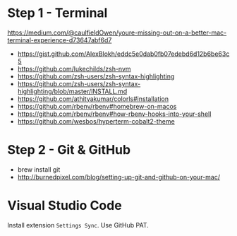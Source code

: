 # Step 1 - Terminal

https://medium.com/@caulfieldOwen/youre-missing-out-on-a-better-mac-terminal-experience-d73647abf6d7

- https://gist.github.com/AlexBlokh/eddc5e0dab0fb07edebd6d12b6be63c5
- https://github.com/lukechilds/zsh-nvm
- https://github.com/zsh-users/zsh-syntax-highlighting
- https://github.com/zsh-users/zsh-syntax-highlighting/blob/master/INSTALL.md
- https://github.com/athityakumar/colorls#installation
- https://github.com/rbenv/rbenv#homebrew-on-macos
- https://github.com/rbenv/rbenv#how-rbenv-hooks-into-your-shell
- https://github.com/wesbos/hyperterm-cobalt2-theme

# Step 2 - Git & GitHub

- brew install git
- http://burnedpixel.com/blog/setting-up-git-and-github-on-your-mac/

# Visual Studio Code

Install extension `Settings Sync`. Use GitHub PAT.
